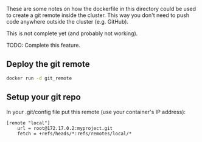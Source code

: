 These are some notes on how the dockerfile in this directory could be used
to create a git remote inside the cluster. This way you don't need to push code
anywhere outside the cluster (e.g. GitHub).

This is not complete yet (and probably not working).

TODO: Complete this feature.

## Deploy the git remote

```bash
docker run -d git_remote
```

## Setup your git repo

In your .git/config file put this remote (use your container's IP address):

```
[remote "local"]
	url = root@172.17.0.2:myproject.git
	fetch = +refs/heads/*:refs/remotes/local/*

```
